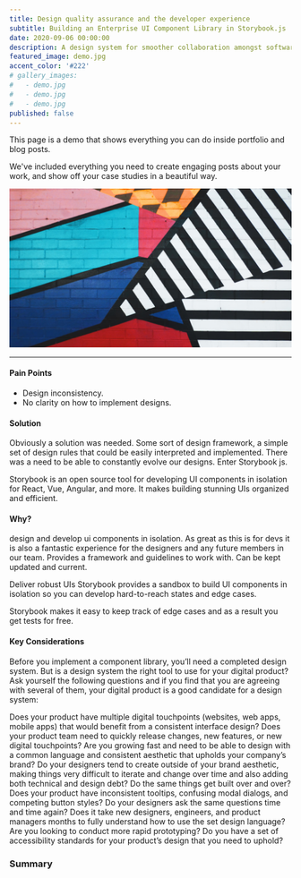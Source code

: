 ```yaml
---
title: Design quality assurance and the developer experience
subtitle: Building an Enterprise UI Component Library in Storybook.js
date: 2020-09-06 00:00:00
description: A design system for smoother collaboration amongst software teams and product scalability.
featured_image: demo.jpg
accent_color: '#222'
# gallery_images:
#   - demo.jpg
#   - demo.jpg
#   - demo.jpg
published: false
---
```


This page is a demo that shows everything you can do inside portfolio and blog posts.

We've included everything you need to create engaging posts about your work, and show off your case studies in a beautiful way.

![](/images/demo.jpg)

---

#### Pain Points
* Design inconsistency. 
* No clarity on how to implement designs.

#### Solution
Obviously a solution was needed.  Some sort of design framework, a simple set of design rules that could be easily interpreted and implemented.  There was a need to be able to constantly evolve our designs.  Enter Storybook js.

Storybook is an open source tool for developing UI components in isolation for React, Vue, Angular, and more. It makes building stunning UIs organized and efficient.

#### Why?
design and develop ui components in isolation. As great as this is for devs it is also a fantastic experience for the designers and any future members in our team. Provides a framework and guidelines to work with. Can be kept updated and current.

Deliver robust UIs
Storybook provides a sandbox to build UI components in isolation so you can develop hard-to-reach states and edge cases.

Storybook makes it easy to keep track of edge cases and as a result you get tests for free.

#### Key Considerations
Before you implement a component library, you’ll need a completed design system. But is a design system the right tool to use for your digital product? Ask yourself the following questions and if you find that you are agreeing with several of them, your digital product is a good candidate for a design system:

Does your product have multiple digital touchpoints (websites, web apps, mobile apps) that would benefit from a consistent interface design?
Does your product team need to quickly release changes, new features, or new digital touchpoints?
Are you growing fast and need to be able to design with a common language and consistent aesthetic that upholds your company’s brand?
Do your designers tend to create outside of your brand aesthetic, making things very difficult to iterate and change over time and also adding both technical and design debt?
Do the same things get built over and over?
Does your product have inconsistent tooltips, confusing modal dialogs, and competing button styles?
Do your designers ask the same questions time and time again?
Does it take new designers, engineers, and product managers months to fully understand how to use the set design language?
Are you looking to conduct more rapid prototyping?
Do you have a set of accessibility standards for your product’s design that you need to uphold?


### Summary

